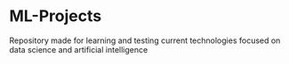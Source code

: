# ML-Projects
Repository made for learning and testing current technologies focused on data science and artificial intelligence
